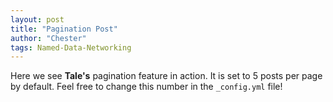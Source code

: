 ```yaml
---
layout: post
title: "Pagination Post"
author: "Chester"
tags: Named-Data-Networking
---
```


Here we see **Tale's** pagination feature in action. It is set to 5 posts per page by default. Feel free to change this number in the `_config.yml` file!
